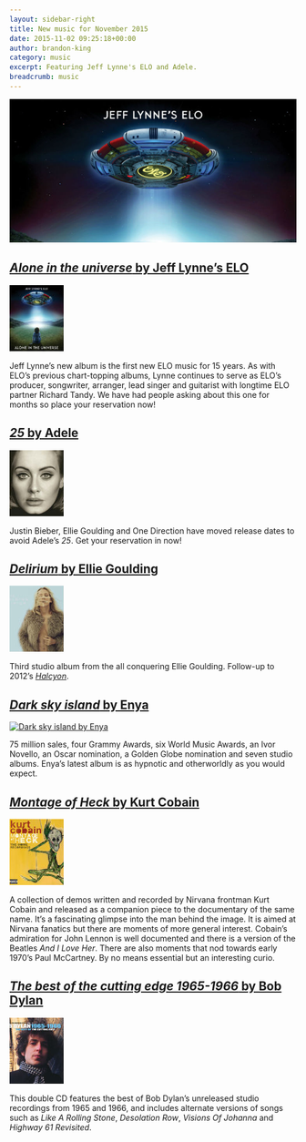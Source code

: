 ```yaml
---
layout: sidebar-right
title: New music for November 2015
date: 2015-11-02 09:25:18+00:00
author: brandon-king
category: music
excerpt: Featuring Jeff Lynne's ELO and Adele.
breadcrumb: music
---
```

![Alone in the universe by Jeff Lynne's ELO](/images/featured/featured-alone-in-the-universe.jpg)

## [<cite>Alone in the universe</cite> by Jeff Lynne&#8217;s ELO](https://suffolk.spydus.co.uk/cgi-bin/spydus.exe/ENQ/OPAC/BIBENQ/24231182?QRY=CTIBIB%3C%20IRN(56735875)&QRYTEXT=Alone%20in%20the%20universe%20%5Bsound%20recording%5D)

[![Alone in the universe by Jeff Lynne's ELO](/images/article/alone-in-the-universe.jpg)](https://suffolk.spydus.co.uk/cgi-bin/spydus.exe/ENQ/OPAC/BIBENQ/24231182?QRY=CTIBIB%3C%20IRN(56735875)&QRYTEXT=Alone%20in%20the%20universe%20%5Bsound%20recording%5D)

Jeff Lynne’s new album is the first new ELO music for 15 years. As with ELO’s previous chart-topping albums, Lynne continues to serve as ELO’s producer, songwriter, arranger, lead singer and guitarist with longtime ELO partner Richard Tandy. We have had people asking about this one for months so place your reservation now!

## [<cite>25</cite> by Adele](https://suffolk.spydus.co.uk/cgi-bin/spydus.exe/ENQ/OPAC/BIBENQ/2092417?QRY=CTIBIB%3C%20IRN(32303861)&QRYTEXT=25%20%5Bsound%20recording%5D)

[![25 by Adele](/images/article/adele-25.jpg)](https://suffolk.spydus.co.uk/cgi-bin/spydus.exe/ENQ/OPAC/BIBENQ/2092417?QRY=CTIBIB%3C%20IRN(32303861)&QRYTEXT=25%20%5Bsound%20recording%5D)

Justin Bieber, Ellie Goulding and One Direction have moved release dates to avoid Adele&#8217;s <cite>25</cite>. Get your reservation in now!

## [<cite>Delirium</cite> by Ellie Goulding](https://suffolk.spydus.co.uk/cgi-bin/spydus.exe/ENQ/OPAC/BIBENQ/24233114?QRY=CTIBIB%3C%20IRN(56500983)&QRYTEXT=Delirium%20%5Bsound%20recording%5D)

[![Delirium by Ellie Goulding](/images/article/delirium.jpg)](https://suffolk.spydus.co.uk/cgi-bin/spydus.exe/ENQ/OPAC/BIBENQ/24233114?QRY=CTIBIB%3C%20IRN(56500983)&QRYTEXT=Delirium%20%5Bsound%20recording%5D)

Third studio album from the all conquering Ellie Goulding. Follow-up to 2012’s [<cite>Halcyon</cite>](https://suffolk.spydus.co.uk/cgi-bin/spydus.exe/ENQ/OPAC/BIBENQ/24836250?QRY=CTIBIB%3C%20IRN(14024340)&QRYTEXT=Halcyon%20%5Bsound%20recording%5D).

## [<cite>Dark sky island</cite> by Enya](https://suffolk.spydus.co.uk/cgi-bin/spydus.exe/ENQ/OPAC/BIBENQ/24234294?QRY=CTIBIB%3C%20IRN(57599178)&QRYTEXT=Dark%20sky%20island%20%5Bsound%20recording%5D)

[![Dark sky island by Enya](/images/article/darkskyisland.jpg)](https://suffolk.spydus.co.uk/cgi-bin/spydus.exe/ENQ/OPAC/BIBENQ/24234294?QRY=CTIBIB%3C%20IRN(57599178)&QRYTEXT=Dark%20sky%20island%20%5Bsound%20recording%5D)

75 million sales, four Grammy Awards, six World Music Awards, an Ivor Novello, an Oscar nomination, a Golden Globe nomination and seven studio albums. Enya’s latest album is as hypnotic and otherworldly as you would expect.

## [<cite>Montage of Heck</cite> by Kurt Cobain](https://suffolk.spydus.co.uk/cgi-bin/spydus.exe/ENQ/OPAC/BIBENQ/24235480?QRY=CTIBIB%3C%20IRN(57018275)&QRYTEXT=Montage%20of%20heck%20%3A%20The%20home%20recordings%20%5Bsound%20recording%5D)

[![Montage of Heck by Kurt Cobain](/images/article/montage-of-heck.jpg)](https://suffolk.spydus.co.uk/cgi-bin/spydus.exe/ENQ/OPAC/BIBENQ/24235480?QRY=CTIBIB%3C%20IRN(57018275)&QRYTEXT=Montage%20of%20heck%20%3A%20The%20home%20recordings%20%5Bsound%20recording%5D)

A collection of demos written and recorded by Nirvana frontman Kurt Cobain and released as a companion piece to the documentary of the same name. It’s a fascinating glimpse into the man behind the image. It is aimed at Nirvana fanatics but there are moments of more general interest. Cobain’s admiration for John Lennon is well documented and there is a version of the Beatles <cite>And I Love Her</cite>. There are also moments that nod towards early 1970’s Paul McCartney. By no means essential but an interesting curio.

## [<cite>The best of the cutting edge 1965-1966</cite> by Bob Dylan](https://suffolk.spydus.co.uk/cgi-bin/spydus.exe/ENQ/OPAC/BIBENQ/24235896?QRY=CTIBIB%3C%20IRN(57015719)&QRYTEXT=The%20best%20of%20the%20cutting%20edge%201965-1966%20%5Bsound%20recording%5D)

[![The best of the cutting edge 1965-1966 by Bob Dylan](/images/article/best-of-cutting-edge.jpg)](https://suffolk.spydus.co.uk/cgi-bin/spydus.exe/ENQ/OPAC/BIBENQ/24235896?QRY=CTIBIB%3C%20IRN(57015719)&QRYTEXT=The%20best%20of%20the%20cutting%20edge%201965-1966%20%5Bsound%20recording%5D)

This double CD features the best of Bob Dylan’s unreleased studio recordings from 1965 and 1966, and includes alternate versions of songs such as <cite>Like A Rolling Stone</cite>, <cite>Desolation Row</cite>, <cite>Visions Of Johanna</cite> and <cite>Highway 61 Revisited</cite>.
